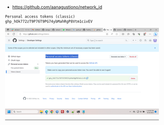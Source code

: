 
- https://github.com/aanagustiono/network_id
```
Personal access tokens (classic)
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
```
![](/Docs/images/personal%20access%20token.png)

<hr>
